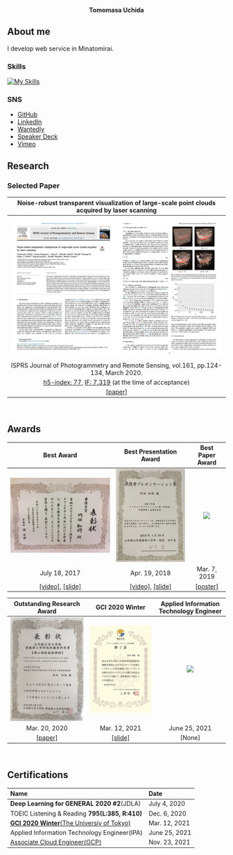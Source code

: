 <p align="center">
  <b>Tomomasa Uchida</b>
</p>

## About me

I develop web service in Minatomirai.

### Skills

[![My Skills](https://skillicons.dev/icons?i=cpp,py,go,js,ts,react,docker,gcp)](https://skillicons.dev)

### SNS
- [GitHub](https://github.com/tom-uchida)
- [LinkedIn](https://www.linkedin.com/in/tomomasa-uchida)
- [Wantedly](https://www.wantedly.com/id/tomomasa_uchida)
- [Speaker Deck](https://speakerdeck.com/tom_uchida)
- [Vimeo](https://vimeo.com/tomomasa)
<!-- - [Blog](http://tom0930.hatenablog.com) -->
<!-- - [Twitter](https://twitter.com/tomomasa_JP) -->

## Research

### Selected Paper

|Noise-robust transparent visualization of large-scale point clouds acquired by laser scanning|
|:-:|
|<img src="../figures/Paper/ISPRSJ.png" width="1000">|
|ISPRS Journal of Photogrammetry and Remote Sensing, vol.161, pp.124-134, March 2020.|
|[h5-index: 77](https://scholar.google.com/citations?hl=en&view_op=search_venues&vq=ISPRS+Journal+of+Photogrammetry&btnG=), [IF: 7.319](https://www.journals.elsevier.com/isprs-journal-of-photogrammetry-and-remote-sensing) (at the time of acceptance)|
|[[paper]](https://doi.org/10.1016/j.isprsjprs.2020.01.004)|

<br>

## Awards

|Best Award|Best Presentation Award|Best Paper Award|
|:-:|:-:|:-:|
|<img src="../figures/Awards/Best_Award.jpeg" width="666">|<img src="../figures/Awards/Best_Presentation_Award.jpeg" width="333">|<img src="../figures/Awards/Best_Paper_Award.png" width="333">|
|July 18, 2017|Apr. 19, 2018|Mar. 7, 2019|
|[[video]](https://vimeo.com/219812457), [[slide]](https://speakerdeck.com/tom_uchida/dezitaruatogachuang-richu-suxin-siiti-yan)|[[video]](https://vimeo.com/265704935), [[slide]](https://speakerdeck.com/tom_uchida/interactive-point-cloud-processing-application)|[[poster]](https://github.com/tom-uchida/Academic_Conference/blob/master/The2ndVW/poster/The2ndVW_tuchida_master.jpg)|

|Outstanding Research Award|GCI 2020 Winter|Applied Information Technology Engineer|
|:-:|:-:|:-:|
|<img src="../figures/Awards/Outstanding_Student_Paper_Award.jpeg" width="333">|<img src="../figures/Awards/GCI2020Winter.png" width="333">|<img src="../figures/Certificates/AP.png" width="333">|
|Mar. 20, 2020|Mar. 12, 2021|June 25, 2021|
[[paper]](https://doi.org/10.1016/j.isprsjprs.2020.01.004)|[[slide]](https://speakerdeck.com/tom_uchida/gci-2020-winter-final-task)|[None]|

<br>

## Certifications
|Name|Date|
|:-|:-|
|<b>Deep Learning for GENERAL 2020 #2</b>(JDLA)|July 4, 2020|
|TOEIC Listening & Reading <b>795(L:385, R:410)</b>|Dec. 6, 2020|
|[<b>GCI 2020 Winter</b>(The Universiy of Tokyo)](https://gci.t.u-tokyo.ac.jp/gci2020winter-honors/)|Mar. 12, 2021|
|Applied Information Technology Engineer(IPA)|June 25, 2021|
|[Associate Cloud Engineer(GCP)](https://www.credential.net/80b3f42e-29ae-40be-a26c-0ecb3ccefe07?key=b76aae0516984a241f409600f10a60e8966a771c895ef3e146489f3260898452)|Nov. 23, 2021|